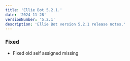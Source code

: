 ```yaml
---
title: 'Ellie Bot 5.2.1.'
date: '2024-11-28'
versionNumber: '5.2.1'
description: 'Ellie Bot version 5.2.1 release notes.'
---
```


### Fixed

- Fixed old self assigned missing